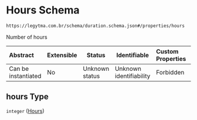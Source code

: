 # Hours Schema

```txt
https://legytma.com.br/schema/duration.schema.json#/properties/hours
```

Number of hours


| Abstract            | Extensible | Status         | Identifiable            | Custom Properties | Additional Properties | Access Restrictions | Defined In                                                                      |
| :------------------ | ---------- | -------------- | ----------------------- | :---------------- | --------------------- | ------------------- | ------------------------------------------------------------------------------- |
| Can be instantiated | No         | Unknown status | Unknown identifiability | Forbidden         | Allowed               | none                | [duration.schema.json\*](../schema/duration.schema.json) |

## hours Type

`integer` ([Hours](duration-properties-hours.md))

